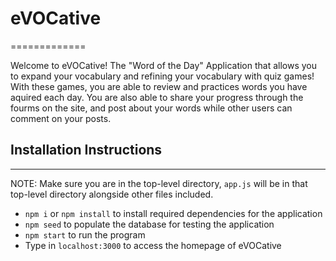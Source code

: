 # eVOCative
=============

Welcome to eVOCative! The "Word of the Day" Application that allows you to expand your vocabulary and refining your vocabulary with quiz games! With these games, you are able to review and practices words you have aquired each day. You are also able to share your progress through the fourms on the site, and post about your words while other users can comment on your posts.

## Installation Instructions
-------------

NOTE: Make sure you are in the top-level directory, `app.js` will be in that top-level directory alongside other files included.

+ `npm i` or `npm install` to install required dependencies for the application
+ `npm seed` to populate the database for testing the application
+ `npm start` to run the program
+ Type in `localhost:3000` to access the homepage of eVOCative
